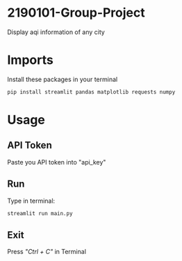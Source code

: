 # 2190101-Group-Project
Display aqi information of any city

# Imports
Install these packages in your terminal
```bash
pip install streamlit pandas matplotlib requests numpy
```
# Usage
## API Token
Paste you API token into "api_key"

## Run
Type in terminal:
```bash
streamlit run main.py
```
## Exit 
Press *"Ctrl + C"* in Terminal
